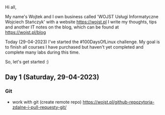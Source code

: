 Hi all,

My name's Wojtek and I own business called 'WOJST Usługi Informatyczne Wojciech Stańczyk' with a website https://wojst.pl 
I write my thoughts, tips and another IT notes on the blog, which can be found at https://wojst.pl/blog

Today (29-04-2023) I've started the #100DaysOfLinux challenge. My goal is to finish all courses I have purchased but haven't yet completed and complete many labs during this time.

So, let's get started :)

## Day 1 (Saturday, 29-04-2023)
### Git
- work with git (create remote repo)
https://wojst.pl/github-repozytoria-zdalne-i-pull-requesty-git/
